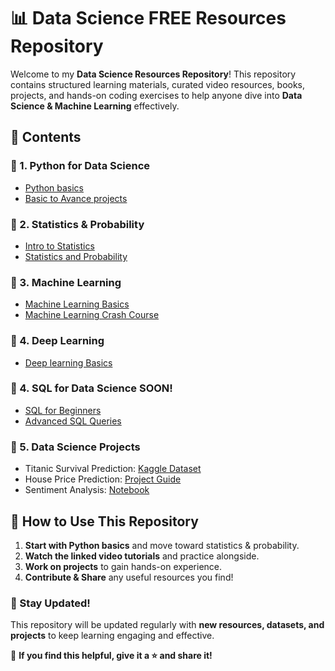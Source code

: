 # 📊 Data Science FREE Resources Repository  

Welcome to my **Data Science Resources Repository**! This repository contains structured learning materials, curated video resources, books, projects, and hands-on coding exercises to help anyone dive into **Data Science & Machine Learning** effectively.  

## 📖 Contents  

### 🔹 1. Python for Data Science  
- [Python basics](https://youtu.be/_uQrJ0TkZlc?si=-jYuCXD4-1uUT2D9)
- [Basic to Avance projects ](https://youtu.be/NpmFbWO6HPU?si=da9yafFJA75hZg7i)

### 🔹 2. Statistics & Probability  
- [Intro to Statistics](https://youtu.be/LZzq1zSL1bs?si=nlRpHuuf_xDKBrKf)
- [Statistics and Probability](https://www.khanacademy.org/math/statistics-probability) 
 
### 🔹 3. Machine Learning  
- [Machine Learning Basics](https://youtu.be/JxgmHe2NyeY?si=p8NHntmHUPh_GF4b)
- [Machine Learning Crash Course](https://developers.google.com/machine-learning/crash-course)  

### 🔹 4. Deep Learning
 - [Deep learning Basics](https://youtu.be/d2kxUVwWWwU?si=AncfN08flxS-tTxC)

### 🔹 4. SQL for Data Science  SOON!
- [SQL for Beginners]()  
- [Advanced SQL Queries]()  

### 🔹 5. Data Science Projects  
- Titanic Survival Prediction: [Kaggle Dataset](https://www.kaggle.com/c/titanic)  
- House Price Prediction: [Project Guide](https://www.youtube.com/watch?v=J3iVf3jDIRE)  
- Sentiment Analysis: [Notebook](https://github.com/yourusername/sentiment-analysis)  

## 🚀 How to Use This Repository  
1. **Start with Python basics** and move toward statistics & probability.  
2. **Watch the linked video tutorials** and practice alongside.  
3. **Work on projects** to gain hands-on experience.  
4. **Contribute & Share** any useful resources you find!  

### 📢 Stay Updated!  
This repository will be updated regularly with **new resources, datasets, and projects** to keep learning engaging and effective.  

📌 **If you find this helpful, give it a ⭐ and share it!**  
